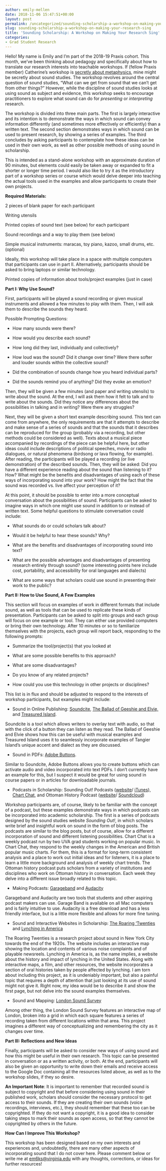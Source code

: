 ```yaml
---
author: emily-mellen
date: 2018-11-06 15:47:51+00:00
layout: post
permalink: /uncategorized/sounding-scholarship-a-workshop-on-making-your-research-sing/
slug: sounding-scholarship-a-workshop-on-making-your-research-sing
title: 'Sounding Scholarship: A Workshop on Making Your Research Sing'
categories:
- Grad Student Research
---
```


Hello! My name is Emily and I’m part of the 2018-19 Praxis cohort. This month, we’ve been thinking about pedagogy and specifically about how to translate our research interests into teachable workshops. If (fellow Praxis member) Catherine’s workshop is [secretly about metaphysics](http://scholarslab.org/grad-student-research/teaching-transcription-and-secretly-metaphysics/), mine might be secretly about sound studies. The workshop revolves around the central question of sound studies, “What can we get from sound that we can’t get from other things?” However, while the discipline of sound studies looks at using sound as subject and evidence, this workshop seeks to encourage practitioners to explore what sound can do for _presenting_ or _interpreting_ research.



The workshop is divided into three main parts. The first is largely interactive and its intention is to demonstrate the ways in which sound can convey information differently (and sometimes more effectively or efficiently) than a written text. The second section demonstrates ways in which sound can be used to present research, by showing a series of examples. The third concludes by asking participants to contemplate how these ideas can be used in their own work, as well as other possible methods of using sound in scholarship. 



This is intended as a stand-alone workshop with an approximate duration of 90 minutes, but elements could easily be taken away or expanded to fit a shorter or longer time period. I would also like to try it as the introductory part of a workshop series or course which would delve deeper into teaching the actual tools used in the examples and allow participants to create their own projects.



**Required Materials:**

2 pieces of blank paper for each participant

Writing utensils

Printed copies of sound text (see below) for each participant

Sound recordings and a way to play them (see below) 

Simple musical instruments: maracas, toy piano, kazoo, small drums, etc. (optional)

Ideally, this workshop will take place in a space with multiple computers that participants can use in part II. Alternatively, participants should be asked to bring laptops or similar technology. 

Printed copies of information about tools/project examples (just in case)



**Part I: Why Use Sound?**

First, participants will be played a sound recording or given musical instruments and allowed a few minutes to play with them. Then, I will ask them to describe the sounds they heard.



Possible Prompting Questions:



 	
  * How many sounds were there? 

 	
  * How would you describe each sound? 

 	
  * How long did they last, individually and collectively? 

 	
  * How loud was the sound? Did it change over time? Were there softer and louder sounds within the collective sound? 

 	
  * Did the combination of sounds change how you heard individual parts? 

 	
  * Did the sounds remind you of anything? Did they evoke an emotion?




Then, they will be given a few minutes (and paper and writing utensils) to write about the sound. At the end, I will ask them how it felt to talk and to write about the sounds. Did they notice any differences about the possibilities in talking and in writing? Were there any struggles?



Next, they will be given a short text example describing sound. This text can come from anywhere, the only requirements are that it attempts to describe and make sense of a series of sounds and that the sounds that it describes can be reproduced for the group (probably via a recording, but other methods could be considered as well). Texts about a musical piece accompanied by recordings of the piece can be helpful here, but other ideas could include descriptions of political speeches, movie or radio dialogues, or natural phenomena (birdsong or lava flowing, for example). After reading, the participants will be played a recording (or live demonstration) of the described sounds. Then, they will be asked: Did you have a different experience reading about the sound than listening to it? How? What might be the benefits and disadvantages of using each of these ways of incorporating sound into your work? How might the fact that the sound was recorded vs. live affect your perception of it? 



At this point, it should be possible to enter into a more conceptual conversation about the possibilities of sound. Participants can be asked to imagine ways in which one might use sound in addition to or instead of written text. Some helpful questions to stimulate conversation could include:



 	
  * What sounds do or could scholars talk about?

 	
  * Would it be helpful to hear these sounds? Why?

 	
  * What are the benefits and disadvantages of incorporating sound into text?

 	
  * What are the possible advantages and disadvantages of presenting research entirely through sound? (some interesting points here include cost, portability, and accessibility for oral languages and dialects)

 	
  * What are some ways that scholars could use sound in presenting their work to the public?




**Part II: How to Use Sound, A Few Examples**

This section will focus on examples of work in different formats that include sound, as well as tools that can be used to replicate these kinds of presentation. Participants can be asked to split into groups and each group will focus on one example or tool. They can either use provided computers or bring their own technology. After 10 minutes or so to familiarize themselves with the projects, each group will report back, responding to the following prompts:



 	
  * Summarize the tool/project(s) that you looked at

 	
  * What are some possible benefits to this approach?

 	
  * What are some disadvantages?

 	
  * Do you know of any related projects?

 	
  * How could you use this technology in other projects or disciplines?


This list is in flux and should be adjusted to respond to the interests of workshop participants, but examples might include:



 	
  * Sound in Online Publishing: [Soundcite](https://soundcite.knightlab.com/), [The Ballad of Geeshie and Elvie,](https://www.nytimes.com/interactive/2014/04/13/magazine/blues.html) and [Treasured Island](http://projects.aljazeera.com/2014/tangier-island/). 


Soundcite is a tool which allows writers to overlay text with audio, so that with the click of a button they can listen as they read. The Ballad of Geeshie and Elvie shows how this can be useful with musical examples and Treasured Island uses it to seamlessly incorporate examples of Tangier Island’s unique accent and dialect as they are discussed.



 	
  * Sound in PDFs: [Adobe Buttons](https://helpx.adobe.com/indesign/using/interactivity-5.html). 


Similar to Soundcite, Adobe Buttons allows you to create buttons which can activate audio and video incorporated into text PDFs. I don’t currently have an example for this, but I suspect it would be great for using sound in course papers or in articles for downloadable journals.



 	
  * Podcasts in Scholarship: Sounding Out! Podcasts ([website](https://soundstudiesblog.com/2018/11/01/so-podcast-71-everyday-sounds-of-resilience-and-being-black-joy-at-school/)/ [iTunes](https://itunes.apple.com/us/podcast/sounding-out%21/id435193796)), [Chart Chat](http://chartchat.libsyn.com/), and Ottoman History Podcast ([website](http://www.ottomanhistorypodcast.com/)/ [Soundcloud](https://soundcloud.com/ottoman-history-podcast/robson))


Workshop participants are, of course, likely to be familiar with the concept of a podcast, but these examples demonstrate ways in which podcasts can be incorporated into academic scholarship. The first is a series of podcasts designed by the sound studies website _Sounding Out!_, in which scholars write brief and insightful work on sound in the form of blog posts. The podcasts are similar to the blog posts, but of course, allow for a different incorporation of sound and different listening possibilities. Chart Chat is a weekly podcast run by two UVA grad students working on popular music. In Chart Chat, they respond to the weekly changes in the American and British popular music charts. For them, this is a format for long-term consistent analysis and a place to work out initial ideas and for listeners, it is a place to learn a little more background and analysis of weekly chart trends. The Ottoman history podcast puts scholars from a variety of institutions and disciplines who work on Ottoman history in conversation. Each week they delve into a different issue broadly related to this topic.



 	
  * Making Podcasts: [Garageband](https://www.apple.com/mac/garageband/) and [Audacity](https://www.audacityteam.org/)


Garageband and Audacity are two tools that students and other aspiring podcast makers can use. Garage Band is available on all Mac computers and is fairly intuitive to use. Audacity is a free download and has a less friendly interface, but is a little more flexible and allows for more fine tuning.



 	
  * Sound and Interactive Websites in Scholarship: [The Roaring ‘Twenties](http://vectorsdev.usc.edu/NYCsound/777b.html) and [Lynching in America](https://lynchinginamerica.eji.org/)


The Roaring Twenties is a research project about sound in New York City towards the end of the 1920s. The website includes an interactive map showing the location and contents of various noise complaints and of playable newsreels. Lynching in America is, as the name implies, a website about the history and impact of lynching in the United States. Along with interactive maps, a film, and other resources, the website incorporates a section of oral histories taken by people affected by lynching. I am torn about including this project, as it is undeniably important, but also a painful topic that requires a depth of attention that just looking at its use of sound might not give it. Right now, my idea would be to describe it and show the first page, but not delve into the sound examples themselves.



 	
  * Sound and Mapping: [London Sound Survey](https://www.soundsurvey.org.uk/index.php/survey/soundmaps/more/37/35)


Among other thing, the London Sound Survey features an interactive map of London, broken into a grid in which each square features a series of recording taken from different locations within that area. This project imagines a different way of conceptualizing and remembering the city as it changes over time.



**Part III: Reflections and New Ideas**

Finally, participants will be asked to consider new ways of using sound and how this might be useful in their own research. This topic can be presented in conversation or as a written activity, or both. At the end, participants will also be given an opportunity to write down their emails and receive access to the Google Doc containing all the resources listed above, as well as to the workshop slides, if they so desire.



**An Important Note**: It is important to remember that recorded sound is subject to copyright and that before considering using sound in their published work, scholars should consider the necessary protocol to get access to their sounds. If they are creating their own sounds (voice recordings, interviews, etc.), they should remember that these too can be copyrighted. If they do not want a copyright, it is a good idea to consider taking steps to mark their sounds as open access, so that they cannot be copyrighted by others in the future.



**How Can I Improve This Workshop?**

This workshop has been designed based on my own interests and experiences and, undoubtedly, there are many other aspects of incorporating sound that I do not cover here. Please comment below or write me at [em6ks@virginia.edu](mailto:em6ks@virginia.edu) with any thoughts, corrections, or ideas for further resources!

